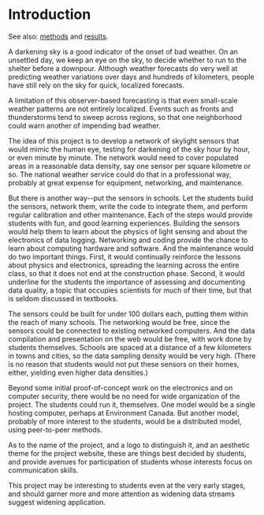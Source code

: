 # Introduction

See also: [methods](methods.md) and [results](results.md).

A darkening sky is a good indicator of the onset of bad weather. On an
unsettled day, we keep an eye on the sky, to decide whether to run to the
shelter before a downpour. Although weather forecasts do very well at
predicting weather variations over days and hundreds of kilometers, people have
still rely on the sky for quick, localized forecasts.

A limitation of this observer-based forecasting is that even small-scale
weather patterns are not entirely localized.  Events such as fronts and
thunderstorms tend to sweep across regions, so that one neighborhood could warn
another of impending bad weather.

The idea of this project is to develop a network of skylight sensors that would
mimic the human eye, testing for darkening of the sky hour by hour, or even
minute by minute.  The network would need to cover populated areas in a
reasonable data density, say one sensor per square kilometre or so.  The
national weather service could do that in a professional way, probably at great
expense for equipment, networking, and maintenance.

But there is another way--put the sensors in schools.  Let the students build
the sensors, network them, write the code to integrate them, and perform
regular calibration and other maintenance.   Each of the steps would provide
students with fun, and good learning experiences.  Building the sensors would
help them to learn about the physics of light sensing and about the electronics
of data logging.  Networking and coding provide the chance to learn about
computing hardware and software.  And the maintenance would do two important
things.  First, it would continually reinforce the lessons about physics and
electronics, spreading the learning across the entire class, so that it does
not end at the construction phase.  Second,  it would underline for the
students the importance of assessing and documenting data quality, a topic that
occupies scientists for much of their time, but that is seldom discussed in
textbooks.

The sensors could be built for under 100 dollars each, putting them within the
reach of many schools.  The networking would be free, since the sensors could
be connected to existing networked computers.  And the data compilation and
presentation on the web would be free, with work done by students themselves.
Schools are spaced at a distance of a few kilometers in towns and cities, so
the data sampling density would be very high.  (There is no reason that
students would not put these sensors on their homes, either, yielding even
higher data densities.)

Beyond some initial proof-of-concept work on the electronics and on computer
security, there would be no need for wide organization of the project.  The
students could run it, themselves.  One model would be a single hosting
computer, perhaps at Environment Canada.  But another model, probably of more
interest to the students, would be a distributed model, using peer-to-peer
methods.

As to the name of the project, and a logo to distinguish it, and an aesthetic
theme for the project website, these are things best decided by students, and
provide avenues for participation of students whose interests focus on
communication skills.

This project may be interesting to students even at the very early stages, and
should garner more and more attention as widening data streams suggest widening
application.


